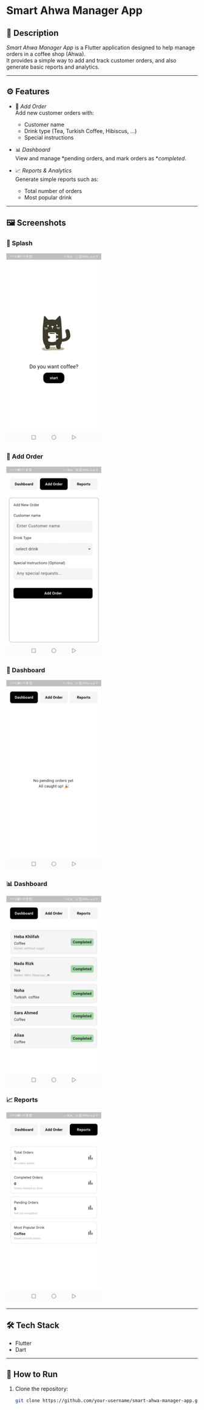 # Smart Ahwa Manager App

## 📌 Description
*Smart Ahwa Manager App* is a Flutter application designed to help manage orders in a coffee shop (Ahwa).  
It provides a simple way to add and track customer orders, and also generate basic reports and analytics.

---

## ⚙ Features
- 📝 *Add Order*  
  Add new customer orders with:
  - Customer name
  - Drink type (Tea, Turkish Coffee, Hibiscus, …)
  - Special instructions  

- 📊 *Dashboard*  
  View and manage *pending orders, and mark orders as **completed*.  

- 📈 *Reports & Analytics*  
  Generate simple reports such as:
  - Total number of orders
  - Most popular drink  

---

## 🖼 Screenshots
### 📝 Splash
<img src="assets/screenshots/splash.jpg" width="250">

### 📝 Add Order
<img src="assets/screenshots/AddOrder.jpg" width="250">

### 📝 Dashboard
<img src="assets/screenshots/Dashboard2.jpg" width="250">

### 📊 Dashboard
<img src="assets/screenshots/dashboard1.jpg" width="250">

### 📈 Reports
<img src="assets/screenshots/Reports.jpg" width="250">

---

## 🛠 Tech Stack
- Flutter  
- Dart  

---

## 🚀 How to Run
1. Clone the repository:
   ```bash
   git clone https://github.com/your-username/smart-ahwa-manager-app.git 
